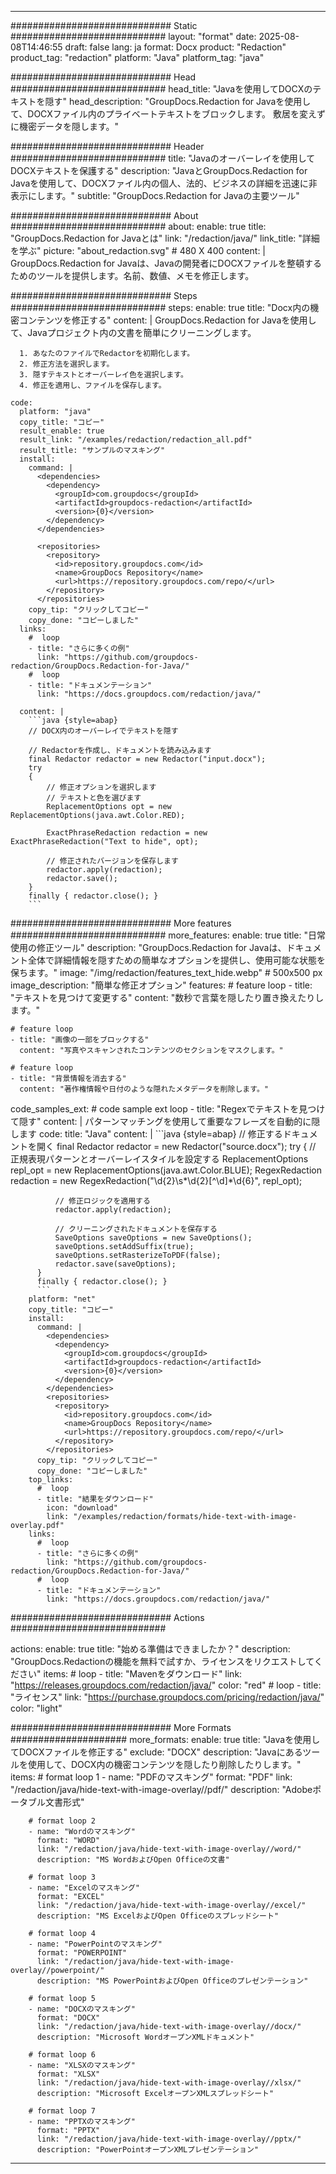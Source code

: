 
---
############################# Static ############################
layout: "format"
date:  2025-08-08T14:46:55
draft: false
lang: ja
format: Docx
product: "Redaction"
product_tag: "redaction"
platform: "Java"
platform_tag: "java"

############################# Head ############################
head_title: "Javaを使用してDOCXのテキストを隠す"
head_description: "GroupDocs.Redaction for Javaを使用して、DOCXファイル内のプライベートテキストをブロックします。 敷居を変えずに機密データを隠します。"

############################# Header ############################
title: "Javaのオーバーレイを使用してDOCXテキストを保護する" 
description: "JavaとGroupDocs.Redaction for Javaを使用して、DOCXファイル内の個人、法的、ビジネスの詳細を迅速に非表示にします。"
subtitle: "GroupDocs.Redaction for Javaの主要ツール" 

############################# About ############################
about:
    enable: true
    title: "GroupDocs.Redaction for Javaとは"
    link: "/redaction/java/"
    link_title: "詳細を学ぶ"
    picture: "about_redaction.svg" # 480 X 400
    content: |
       GroupDocs.Redaction for Javaは、Javaの開発者にDOCXファイルを整頓するためのツールを提供します。名前、数値、メモを修正します。

############################# Steps ############################
steps:
    enable: true
    title: "Docx内の機密コンテンツを修正する"
    content: |
      GroupDocs.Redaction for Javaを使用して、Javaプロジェクト内の文書を簡単にクリーニングします。
      
      1. あなたのファイルでRedactorを初期化します。
      2. 修正方法を選択します。
      3. 隠すテキストとオーバーレイ色を選択します。
      4. 修正を適用し、ファイルを保存します。
   
    code:
      platform: "java"
      copy_title: "コピー"
      result_enable: true
      result_link: "/examples/redaction/redaction_all.pdf"
      result_title: "サンプルのマスキング"
      install:
        command: |
          <dependencies>
            <dependency>
              <groupId>com.groupdocs</groupId>
              <artifactId>groupdocs-redaction</artifactId>
              <version>{0}</version>
            </dependency>
          </dependencies>

          <repositories>
            <repository>
              <id>repository.groupdocs.com</id>
              <name>GroupDocs Repository</name>
              <url>https://repository.groupdocs.com/repo/</url>
            </repository>
          </repositories>
        copy_tip: "クリックしてコピー"
        copy_done: "コピーしました"
      links:
        #  loop
        - title: "さらに多くの例"
          link: "https://github.com/groupdocs-redaction/GroupDocs.Redaction-for-Java/"
        #  loop
        - title: "ドキュメンテーション"
          link: "https://docs.groupdocs.com/redaction/java/"
          
      content: |
        ```java {style=abap}
        // DOCX内のオーバーレイでテキストを隠す

        // Redactorを作成し、ドキュメントを読み込みます
        final Redactor redactor = new Redactor("input.docx");
        try
        {
            // 修正オプションを選択します
            // テキストと色を選びます
            ReplacementOptions opt = new ReplacementOptions(java.awt.Color.RED);
            
            ExactPhraseRedaction redaction = new ExactPhraseRedaction("Text to hide", opt);

            // 修正されたバージョンを保存します
            redactor.apply(redaction);
            redactor.save();
        }
        finally { redactor.close(); }
        ```            


############################# More features ############################
more_features:
  enable: true
  title: "日常使用の修正ツール"
  description: "GroupDocs.Redaction for Javaは、ドキュメント全体で詳細情報を隠すための簡単なオプションを提供し、使用可能な状態を保ちます。"
  image: "/img/redaction/features_text_hide.webp" # 500x500 px
  image_description: "簡単な修正オプション"
  features:
    # feature loop
    - title: "テキストを見つけて変更する"
      content: "数秒で言葉を隠したり置き換えたりします。"

    # feature loop
    - title: "画像の一部をブロックする"
      content: "写真やスキャンされたコンテンツのセクションをマスクします。"

    # feature loop
    - title: "背景情報を消去する"
      content: "著作権情報や日付のような隠れたメタデータを削除します。"
      
  code_samples_ext:
    # code sample ext loop
    - title: "Regexでテキストを見つけて隠す"
      content: |
        パターンマッチングを使用して重要なフレーズを自動的に隠します
      code:
        title: "Java"
        content: |
          ```java {style=abap}
          //  修正するドキュメントを開く
          final Redactor redactor = new Redactor("source.docx");
          try
          {
              // 正規表現パターンとオーバーレイスタイルを設定する
              ReplacementOptions repl_opt = new ReplacementOptions(java.awt.Color.BLUE);
              RegexRedaction redaction = new RegexRedaction("\\d{2}\\s*\\d{2}[^\\d]*\\d{6}", repl_opt);
              
              // 修正ロジックを適用する
              redactor.apply(redaction);

              // クリーニングされたドキュメントを保存する
              SaveOptions saveOptions = new SaveOptions();
              saveOptions.setAddSuffix(true);
              saveOptions.setRasterizeToPDF(false);
              redactor.save(saveOptions);
          }
          finally { redactor.close(); }
          ```
        platform: "net"
        copy_title: "コピー"
        install:
          command: |
            <dependencies>
              <dependency>
                <groupId>com.groupdocs</groupId>
                <artifactId>groupdocs-redaction</artifactId>
                <version>{0}</version>
              </dependency>
            </dependencies>
            <repositories>
              <repository>
                <id>repository.groupdocs.com</id>
                <name>GroupDocs Repository</name>
                <url>https://repository.groupdocs.com/repo/</url>
              </repository>
            </repositories>
          copy_tip: "クリックしてコピー"
          copy_done: "コピーしました"
        top_links:
          #  loop
          - title: "結果をダウンロード"
            icon: "download"
            link: "/examples/redaction/formats/hide-text-with-image-overlay.pdf"
        links:
          #  loop
          - title: "さらに多くの例"
            link: "https://github.com/groupdocs-redaction/GroupDocs.Redaction-for-Java/"
          #  loop
          - title: "ドキュメンテーション"
            link: "https://docs.groupdocs.com/redaction/java/"


############################# Actions ############################

actions:
  enable: true
  title: "始める準備はできましたか？"
  description: "GroupDocs.Redactionの機能を無料で試すか、ライセンスをリクエストしてください"
  items:
    #  loop
    - title: "Mavenをダウンロード"
      link: "https://releases.groupdocs.com/redaction/java/"
      color: "red"
        #  loop
    - title: "ライセンス"
      link: "https://purchase.groupdocs.com/pricing/redaction/java/"
      color: "light"


############################# More Formats #####################
more_formats:
    enable: true
    title: "Javaを使用してDOCXファイルを修正する"
    exclude: "DOCX"
    description: "Javaにあるツールを使用して、DOCX内の機密コンテンツを隠したり削除したりします。"
    items: 
        # format loop 1
        - name: "PDFのマスキング"
          format: "PDF"
          link: "/redaction/java/hide-text-with-image-overlay//pdf/"
          description: "Adobeポータブル文書形式"

        # format loop 2
        - name: "Wordのマスキング"
          format: "WORD"
          link: "/redaction/java/hide-text-with-image-overlay//word/"
          description: "MS WordおよびOpen Officeの文書"
          
        # format loop 3
        - name: "Excelのマスキング"
          format: "EXCEL"
          link: "/redaction/java/hide-text-with-image-overlay//excel/"
          description: "MS ExcelおよびOpen Officeのスプレッドシート"

        # format loop 4
        - name: "PowerPointのマスキング"
          format: "POWERPOINT"
          link: "/redaction/java/hide-text-with-image-overlay//powerpoint/"
          description: "MS PowerPointおよびOpen Officeのプレゼンテーション"

        # format loop 5
        - name: "DOCXのマスキング"
          format: "DOCX"
          link: "/redaction/java/hide-text-with-image-overlay//docx/"
          description: "Microsoft WordオープンXMLドキュメント"
          
        # format loop 6
        - name: "XLSXのマスキング"
          format: "XLSX"
          link: "/redaction/java/hide-text-with-image-overlay//xlsx/"
          description: "Microsoft ExcelオープンXMLスプレッドシート"
          
        # format loop 7
        - name: "PPTXのマスキング"
          format: "PPTX"
          link: "/redaction/java/hide-text-with-image-overlay//pptx/"
          description: "PowerPointオープンXMLプレゼンテーション"


---